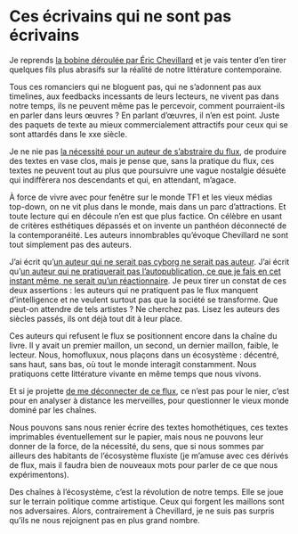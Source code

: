 # Ces écrivains qui ne sont pas écrivains

Je reprends [la bobine déroulée par Éric Chevillard](http://www.oeuvresouvertes.net/spip.php?article880) et je vais tenter d’en tirer quelques fils plus abrasifs sur la réalité de notre littérature contemporaine.<span id="more-21463"></span>

Tous ces romanciers qui ne bloguent pas, qui ne s’adonnent pas aux timelines, aux feedbacks incessants de leurs lecteurs, ne vivent pas dans notre temps, ils ne peuvent même pas le percevoir, comment pourraient-ils en parler dans leurs œuvres ? En parlant d’œuvres, il n’en est point. Juste des paquets de texte au mieux commercialement attractifs pour ceux qui se sont attardés dans le xxe siècle.

Je ne nie pas [la nécessité pour un auteur de s’abstraire du flux](https://tcrouzet.com/2011/03/18/je-ferme-mon-blog/), de produire des textes en vase clos, mais je pense que, sans la pratique du flux, ces textes ne peuvent tout au plus que poursuivre une vague nostalgie désuète qui indiffèrera nos descendants et qui, en attendant, m’agace.

À force de vivre avec pour fenêtre sur le monde TF1 et les vieux médias top-down, on ne vit plus dans le monde, mais dans un parc d’attractions. Et toute lecture qui en découle n’en est que plus factice. On célèbre en usant de critères esthétiques dépassés et on invente un panthéon déconnecté de la contemporanéité. Les auteurs innombrables qu’évoque Chevillard ne sont tout simplement pas des auteurs.

J’ai écrit qu’[un auteur qui ne serait pas cyborg ne serait pas auteur](https://tcrouzet.com/la-strategie-du-cyborg/). J’ai écrit qu’[un auteur qui ne pratiquerait pas l’autopublication, ce que je fais en cet instant même, ne serait qu’un réactionnaire](https://tcrouzet.com/edition-interdite/). Je peux tirer un constat de ces deux assertions : les auteurs qui ne pratiquent pas le flux manquent d’intelligence et ne veulent surtout pas que la société se transforme. Que peut-on attendre de tels artistes ? Ne cherchez pas. Lisez les auteurs des siècles passés, ils ont déjà tout dit à leur place.

Ces auteurs qui refusent le flux se positionnent encore dans la chaîne du livre. Il y avait un premier maillon, un second, un dernier maillon, faible, le lecteur. Nous, homofluxux, nous plaçons dans un écosystème : décentré, sans haut, sans bas, où tout le monde interagit constamment. Nous pratiquons cette littérature vivante en même temps que nous vivons.

Et si je projette [de me déconnecter de ce flux](https://tcrouzet.com/2011/03/18/je-ferme-mon-blog/), ce n’est pas pour le nier, c’est pour en analyser à distance les merveilles, pour questionner le vieux monde dominé par les chaînes.

Nous pouvons sans nous renier écrire des textes homothétiques, ces textes imprimables éventuellement sur le papier, mais nous ne pouvons leur donner de la force, de la nécessité, du sens, que si nous sommes par ailleurs des habitants de l’écosystème fluxiste (je m’amuse avec ces dérivés de flux, mais il faudra bien de nouveaux mots pour parler de ce que nous expérimentons).

Des chaînes à l’écosystème, c’est la révolution de notre temps. Elle se joue sur le terrain politique comme artistique. Ceux qui forgent les maillons sont nos adversaires. Alors, contrairement à Chevillard, je ne suis pas surpris qu’ils ne nous rejoignent pas en plus grand nombre.